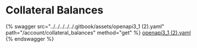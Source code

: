 # Collateral Balances

{% swagger src="../../../../../.gitbook/assets/openapi3_1 (2).yaml" path="/account/collateral_balances" method="get" %}
[openapi3_1 (2).yaml](<../../../../../.gitbook/assets/openapi3_1 (2).yaml>)
{% endswagger %}
